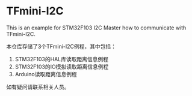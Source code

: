 # TFmini-I2C
This is an example for STM32F103 I2C Master how to communicate with TFmini-I2C.

本仓库存储了3个TFmini-I2C例程，其中包括：
1. STM32F103的HAL库读取距离信息例程
2. STM32F103的IO模拟读取距离信息例程
3. Arduino读取距离信息例程

如有疑问请联系相关人员。
